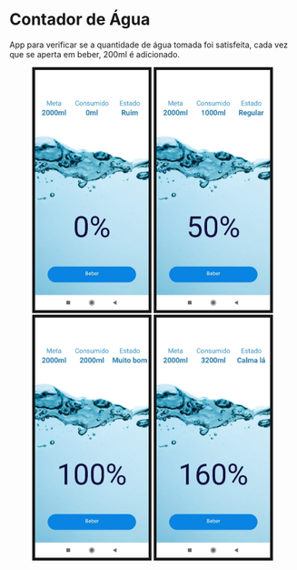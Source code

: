 # Contador de Água
App para verificar se a quantidade de água tomada foi satisfeita, cada vez que se aperta em beber, 200ml é adicionado.



<p align="center">
 <kbd>
 <img border="5" src="/images/ruim.jpeg" width="200"></kbd>

  <kbd>
<img border="5" src="/images/regular.jpeg" width="200"></kbd>

 <kbd>
 <img border="5" src="/images/muitobom.jpeg" width="200"></kbd>

  <kbd>
<img border="5" src="/images/calmala.jpeg" width="200"></kbd>

</p>
